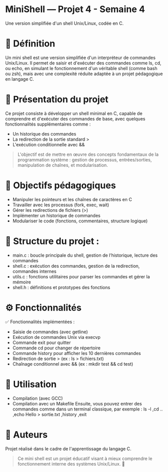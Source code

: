# MiniShell — Projet 4 - Semaine 4
Une version simplifiée d'un shell Unix/Linux, codée en C.

# 🧾 Définition
Un mini shell est une version simplifiée d'un interpréteur de commandes Unix/Linux. Il permet de saisir et d'exécuter des commandes comme ls, cd, ou echo, en simulant le fonctionnement d'un véritable shell (comme bash ou zsh), mais avec une complexité réduite adaptée à un projet pédagogique en langage C.

# 🎯 Présentation du projet
Ce projet consiste à développer un shell minimal en C, capable de comprendre et d'exécuter des commandes de base, avec quelques fonctionnalités supplémentaires comme :
- Un historique des commandes
- La redirection de la sortie standard >
- L'exécution conditionnelle avec &&
> L'objectif est de mettre en œuvre des concepts fondamentaux de la programmation système : gestion de processus, entrées/sorties, manipulation de chaînes, et modularisation.

# 📌 Objectifs pédagogiques
- Manipuler les pointeurs et les chaînes de caractères en C
- Travailler avec les processus (fork, exec, wait)
- Gérer les redirections de fichiers (>)
- Implémenter un historique de commandes
- Modulariser le code (fonctions, commentaires, structure logique)

# 📁 Structure du projet :
- main.c : boucle principale du shell, gestion de l’historique, lecture des commandes
- shell.c : exécution des commandes, gestion de la redirection, commandes internes
- utils.c : fonctions utilitaires pour parser les commandes et gérer la mémoire
- shell.h : définitions et prototypes des fonctions

# ⚙️ Fonctionnalités
✅ Fonctionnalités implémentées :
- Saisie de commandes (avec getline)
- Exécution de commandes Unix via execvp
- Commande exit pour quitter
- Commande cd pour changer de répertoire
- Commande history pour afficher les 10 dernières commandes
- Redirection de sortie > (ex : ls > fichiers.txt)
- Chaînage conditionnel avec && (ex : mkdir test && cd test)

# 🚀 Utilisation
- Compilation (avec GCC)
- Compilation avec un Makefile 
Ensuite, vous pouvez entrer des commandes comme dans un terminal classique, par exemple :
ls -l
,cd ..
,echo Hello > sortie.txt
,history
,exit

# 👥 Auteurs
Projet réalisé dans le cadre de l'apprentissage du langage C.
> Ce mini shell est un projet éducatif visant à mieux comprendre le fonctionnement interne des systèmes Unix/Linux. 🚧
